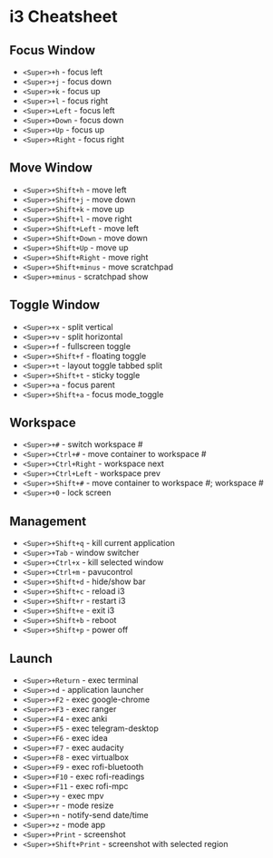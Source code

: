 # i3 Cheatsheet

## Focus Window

- `<Super>+h` - focus left
- `<Super>+j` - focus down
- `<Super>+k` - focus up
- `<Super>+l` - focus right
- `<Super>+Left` - focus left
- `<Super>+Down` - focus down
- `<Super>+Up` - focus up
- `<Super>+Right` - focus right

## Move Window

- `<Super>+Shift+h` - move left
- `<Super>+Shift+j` - move down
- `<Super>+Shift+k` - move up
- `<Super>+Shift+l` - move right
- `<Super>+Shift+Left` - move left
- `<Super>+Shift+Down` - move down
- `<Super>+Shift+Up` - move up
- `<Super>+Shift+Right` - move right
- `<Super>+Shift+minus` - move scratchpad
- `<Super>+minus` - scratchpad show

## Toggle Window

- `<Super>+x` - split vertical
- `<Super>+v` - split horizontal
- `<Super>+f` - fullscreen toggle
- `<Super>+Shift+f` - floating toggle
- `<Super>+t` - layout toggle tabbed split
- `<Super>+Shift+t` - sticky toggle
- `<Super>+a` - focus parent
- `<Super>+Shift+a` - focus mode_toggle

## Workspace

- `<Super>+#` - switch workspace #
- `<Super>+Ctrl+#` - move container to workspace #
- `<Super>+Ctrl+Right` - workspace next
- `<Super>+Ctrl+Left` - workspace prev
- `<Super>+Shift+#` - move container to workspace #; workspace #
- `<Super>+0` - lock screen

## Management

- `<Super>+Shift+q` - kill current application
- `<Super>+Tab` - window switcher
- `<Super>+Ctrl+x` - kill selected window
- `<Super>+Ctrl+m` - pavucontrol
- `<Super>+Shift+d` - hide/show bar
- `<Super>+Shift+c` - reload i3
- `<Super>+Shift+r` - restart i3
- `<Super>+Shift+e` - exit i3
- `<Super>+Shift+b` - reboot
- `<Super>+Shift+p` - power off

## Launch

- `<Super>+Return` - exec terminal
- `<Super>+d` - application launcher
- `<Super>+F2` - exec google-chrome
- `<Super>+F3` - exec ranger
- `<Super>+F4` - exec anki
- `<Super>+F5` - exec telegram-desktop
- `<Super>+F6` - exec idea
- `<Super>+F7` - exec audacity
- `<Super>+F8` - exec virtualbox
- `<Super>+F9` - exec rofi-bluetooth
- `<Super>+F10` - exec rofi-readings
- `<Super>+F11` - exec rofi-mpc
- `<Super>+y` - exec mpv
- `<Super>+r` - mode resize
- `<Super>+n` - notify-send date/time
- `<Super>+z` - mode app
- `<Super>+Print` - screenshot
- `<Super>+Shift+Print` - screenshot with selected region
